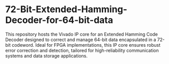 # 72-Bit-Extended-Hamming-Decoder-for-64-bit-data
This repository hosts the Vivado IP core for an Extended Hamming Code Decoder designed to correct and manage 64-bit data encapsulated in a 72-bit codeword. Ideal for FPGA implementations, this IP core ensures robust error correction and detection, tailored for high-reliability communication systems and data storage applications.
